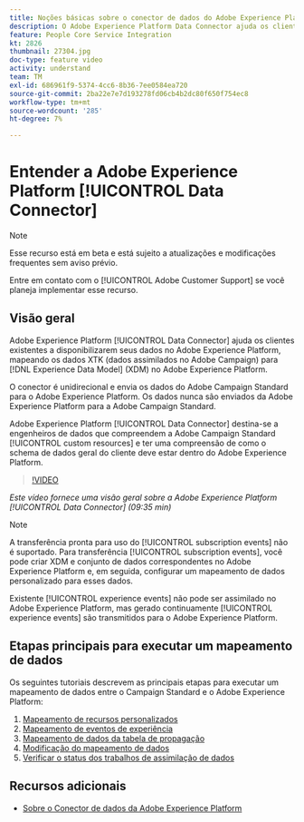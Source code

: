 ```yaml
---
title: Noções básicas sobre o conector de dados do Adobe Experience Platform
description: O Adobe Experience Platform Data Connector ajuda os clientes existentes a disponibilizar seus dados no Adobe Experience Platform, mapeando dados XTK (dados assimilados no Campaign) para dados do Experience Data Model (XDM) no Adobe Experience Platform.
feature: People Core Service Integration
kt: 2826
thumbnail: 27304.jpg
doc-type: feature video
activity: understand
team: TM
exl-id: 686961f9-5374-4cc6-8b36-7ee0584ea720
source-git-commit: 2ba22e7e7d193278fd06cb4b2dc80f650f754ec8
workflow-type: tm+mt
source-wordcount: '285'
ht-degree: 7%

---
```


# Entender a Adobe Experience Platform [!UICONTROL Data Connector]

>[!NOTE]
>
>Esse recurso está em beta e está sujeito a atualizações e modificações frequentes sem aviso prévio.
>
>Entre em contato com o [!UICONTROL Adobe Customer Support] se você planeja implementar esse recurso.

## Visão geral

Adobe Experience Platform [!UICONTROL Data Connector] ajuda os clientes existentes a disponibilizarem seus dados no Adobe Experience Platform, mapeando os dados XTK (dados assimilados no Adobe Campaign) para [!DNL Experience Data Model] (XDM) no Adobe Experience Platform.

O conector é unidirecional e envia os dados do Adobe Campaign Standard para o Adobe Experience Platform. Os dados nunca são enviados da Adobe Experience Platform para a Adobe Campaign Standard.

Adobe Experience Platform [!UICONTROL Data Connector] destina-se a engenheiros de dados que compreendem a Adobe Campaign Standard [!UICONTROL custom resources] e ter uma compreensão de como o schema de dados geral do cliente deve estar dentro do Adobe Experience Platform.

>[!VIDEO](https://video.tv.adobe.com/v/27304?quality=12)

*Este vídeo fornece uma visão geral sobre a Adobe Experience Platform [!UICONTROL Data Connector] (09:35 min)*

>[!NOTE]
>
>A transferência pronta para uso do [!UICONTROL subscription events] não é suportado. Para transferência [!UICONTROL subscription events], você pode criar XDM e conjunto de dados correspondentes no Adobe Experience Platform e, em seguida, configurar um mapeamento de dados personalizado para esses dados.
>
>Existente [!UICONTROL experience events] não pode ser assimilado no Adobe Experience Platform, mas gerado continuamente [!UICONTROL experience events] são transmitidos para o Adobe Experience Platform.

## Etapas principais para executar um mapeamento de dados

Os seguintes tutoriais descrevem as principais etapas para executar um mapeamento de dados entre o Campaign Standard e o Adobe Experience Platform:

1. [Mapeamento de recursos personalizados](/help/administrating/adobe-experience-platform-data-connector/mapping-custom-resources.md)
2. [Mapeamento de eventos de experiência](/help/administrating/adobe-experience-platform-data-connector/mapping-experience-events.md)
3. [Mapeamento de dados da tabela de propagação](/help/administrating/adobe-experience-platform-data-connector/mapping-seed-table-data.md)
4. [Modificação do mapeamento de dados](/help/administrating/adobe-experience-platform-data-connector/modifying-data-mapping.md)
5. [Verificar o status dos trabalhos de assimilação de dados](/help/administrating/adobe-experience-platform-data-connector/checking-status-of-data-ingestion-jobs.md)

## Recursos adicionais

* [Sobre o Conector de dados da Adobe Experience Platform](https://experienceleague.adobe.com/docs/campaign-standard/using/integrating-with-adobe-cloud/adobe-experience-platform/data-connector/aep-about-data-connector.html)

